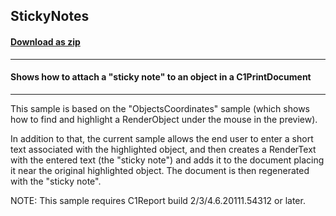 ## StickyNotes
#### [Download as zip](https://minhaskamal.github.io/DownGit/#/home?url=https://github.com/GrapeCity/ComponentOne-WinForms-Samples/tree/master/NetFramework\Reports\C1Preview\CS\StickyNotes)
____
#### Shows how to attach a "sticky note" to an object in a C1PrintDocument
____
This sample is based on the "ObjectsCoordinates" sample (which shows how to find and highlight a RenderObject under the mouse in the preview). 

In addition to that, the current sample allows the end user to enter a short text associated with the highlighted object, and then creates a RenderText with the entered text (the "sticky note") and adds it to the document placing it near the original highlighted object. The document is then regenerated with the "sticky note". 

NOTE: This sample requires C1Report build 2/3/4.6.20111.54312 or later. 